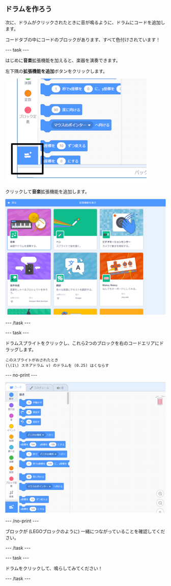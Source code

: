 ## ドラムを作ろう

次に、ドラムがクリックされたときに音が鳴るように、ドラムにコードを追加します。

コードタブの中にコードのブロックがあります、すべて色付けされています！

--- task ---

はじめに**音楽**拡張機能を加えると、楽器を演奏できます。

左下隅の**拡張機能を追加**ボタンをクリックします。

![強調表示された拡張ボタンを追加](images/add-extension-annotated.png)

クリックして**音楽**拡張機能を追加します。

![ハイライトされた音楽拡張機能](images/click-music-annotated.png)

--- /task ---

--- task ---

ドラムスプライトをクリックし、これら2つのブロックを右のコードエリアにドラッグします。

```blocks3
このスプライトがおされたとき
(\(1\) スネアドラム v) のドラムを (0.25) はくならす
```

--- no-print ---

![スクリーンショット](images/connect-block.gif)

--- /no-print ---

ブロックが (LEGOブロックのように) 一緒につながっていることを確認してください。

--- /task ---

--- task ---

ドラムをクリックして、鳴らしてみてください！

--- /task ---